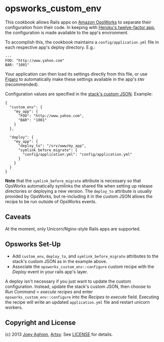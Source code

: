 opsworks\_custom\_env
===================

This cookbook allows Rails apps on [Amazon OpsWorks](http://aws.amazon.com/opsworks/) to separate their configuration from their code. In keeping with [Heroku's twelve-factor app](http://www.12factor.net/config), the configuration is made available to the app's environment.

To accomplish this, the cookbook maintains a `config/application.yml` file in each respective app's deploy directory. E.g.:

    ---
    FOO: "http://www.yahoo.com"
    BAR: "1001"

Your application can then load its settings directly from this file, or use [Figaro](https://github.com/laserlemon/figaro) to automatically make these settings available in the app's `ENV` (recommended).

Configuration values are specified in the [stack's custom JSON](http://docs.aws.amazon.com/opsworks/latest/userguide/workingstacks-json.html). Example:

    {
      "custom_env": {
        "my_app": {
          "FOO": "http://www.yahoo.com",
          "BAR": "1001"
        }
      },
      
      "deploy": {
        "my_app": {
          "deploy_to": "/srv/www/my_app",
          "symlink_before_migrate": {
            "config/application.yml": "config/application.yml"
          }
        }
      }
    }

**Note** that the `symlink_before_migrate` attribute is necessary so that OpsWorks automatically symlinks the shared file when setting up release directories or deploying a new version. The `deploy_to` attribute is usually provided by OpsWorks, but re-including it in the custom JSON allows the recipe to be run outside of OpsWorks events.


Caveats
-------

At the moment, only Unicorn/Nginx-style Rails apps are supported.


Opsworks Set-Up
---------------

* Add `custom_env`, `deploy_to`, and `symlink_before_migrate` attributes to the stack's custom JSON as in the example above.
* Associate the `opsworks_custom_env::configure` custom recipe with the _Deploy_ event in your rails app's layer.

A deploy isn't necessary if you just want to update the custom configuration. Instead, update the stack's custom JSON, then choose to _Run Command_ > _execute recipes_ and enter `opsworks_custom_env::configure` into the _Recipes to execute_ field. Executing the recipe will write an updated `application.yml` file and restart unicorn workers.

Copyright and License
-------

(c) 2013 [Joey Aghion](http://joey.aghion.com), [Artsy](http://artsy.net). See [LICENSE](LICENSE) for details.

